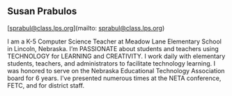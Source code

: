## Susan Prabulos

[sprabul@class.lps.org](mailto: sprabul@class.lps.org)

I am a K-5 Computer Science Teacher at Meadow Lane Elementary School in Lincoln, Nebraska.  I’m PASSIONATE about students and teachers using TECHNOLOGY for LEARNING and CREATIVITY. I work daily with elementary students, teachers, and administrators to facilitate technology learning.  I was honored to serve on the Nebraska Educational Technology Association board for 6 years.  I've presented numerous times at the NETA conference, FETC, and for district staff.
